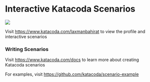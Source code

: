 # Interactive Katacoda Scenarios

[![](http://shields.katacoda.com/katacoda/laxmanbahirat/count.svg)](https://www.katacoda.com/laxmanbahirat "Get your profile on Katacoda.com")

Visit https://www.katacoda.com/laxmanbahirat to view the profile and interactive scenarios

### Writing Scenarios
Visit https://www.katacoda.com/docs to learn more about creating Katacoda scenarios

For examples, visit https://github.com/katacoda/scenario-example
